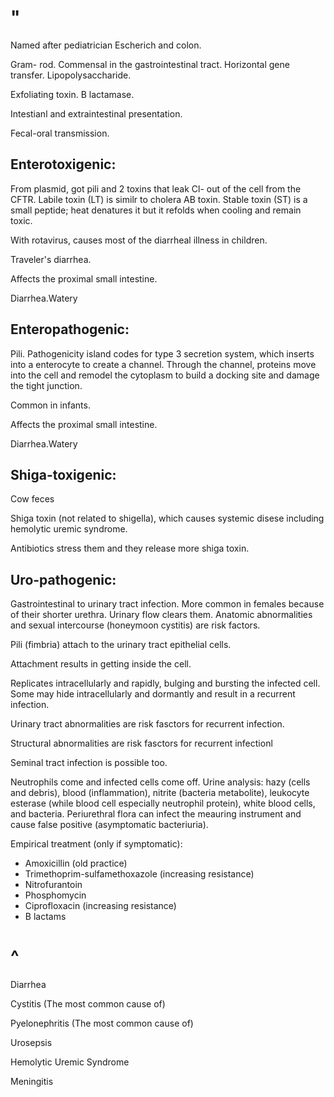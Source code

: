 # "

Named after pediatrician Escherich and colon.

Gram- rod.
Commensal in the gastrointestinal tract.
Horizontal gene transfer.
Lipopolysaccharide.

Exfoliating toxin.
B lactamase.

Intestianl and extraintestinal presentation.

Fecal-oral transmission.

## Enterotoxigenic:

From plasmid, got pili and 2 toxins that leak Cl- out of the cell from the CFTR.
Labile toxin (LT) is similr to cholera AB toxin.
Stable toxin (ST) is a small peptide; heat denatures it but it refolds when cooling and remain toxic.

With rotavirus, causes most of the diarrheal illness in children.

Traveler's diarrhea.

Affects the proximal small intestine.

Diarrhea.Watery

## Enteropathogenic:

Pili.
Pathogenicity island codes for type 3 secretion system, which inserts into a enterocyte to create a channel.
Through the channel, proteins move into the cell and remodel the cytoplasm to build a docking site and damage the tight junction.

Common in infants.

Affects the proximal small intestine.

Diarrhea.Watery

## Shiga-toxigenic:

Cow feces

Shiga toxin (not related to shigella), which causes systemic disese including hemolytic uremic syndrome.

Antibiotics stress them and they release more shiga toxin.

## Uro-pathogenic:

Gastrointestinal to urinary tract infection.
More common in females because of their shorter urethra.
Urinary flow clears them.
Anatomic abnormalities and sexual intercourse (honeymoon cystitis) are risk factors.

Pili (fimbria) attach to the urinary tract epithelial cells.

Attachment results in getting inside the cell.

Replicates intracellularly and rapidly, bulging and bursting the infected cell.
Some may hide intracellularly and dormantly and result in a recurrent infection.

Urinary tract abnormalities are risk fasctors for recurrent infection.

Structural abnormalities are risk fasctors for recurrent infectionl

Seminal tract infection is possible too.

Neutrophils come and infected cells come off.
Urine analysis: hazy (cells and debris), blood (inflammation), nitrite (bacteria metabolite), leukocyte esterase (while blood cell especially neutrophil protein), white blood cells, and bacteria.
Periurethral flora can infect the meauring instrument and cause false positive (asymptomatic bacteriuria).

Empirical treatment (only if symptomatic):
- Amoxicillin (old practice)
- Trimethoprim-sulfamethoxazole (increasing resistance)
- Nitrofurantoin
- Phosphomycin
- Ciprofloxacin (increasing resistance) 
- B lactams

# ^

Diarrhea

Cystitis
(The most common cause of)

Pyelonephritis
(The most common cause of)

Urosepsis

Hemolytic Uremic Syndrome

Meningitis
